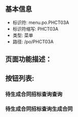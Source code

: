 
## 基本信息

- 标识符: menu.po.PHCT03A
- 标识符缩写: PHCT03A
- 类型: 菜单
- 路径: /po/PHCT03A

## 页面功能描述：





## 按钮列表:


### 待生成合同招标查询查询



### 待生成合同招标查询生成合同


